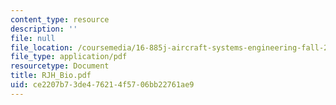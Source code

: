 ```yaml
---
content_type: resource
description: ''
file: null
file_location: /coursemedia/16-885j-aircraft-systems-engineering-fall-2004/ce2207b73de476214f5706bb22761ae9_RJH_Bio.pdf
file_type: application/pdf
resourcetype: Document
title: RJH_Bio.pdf
uid: ce2207b7-3de4-7621-4f57-06bb22761ae9
---
```

